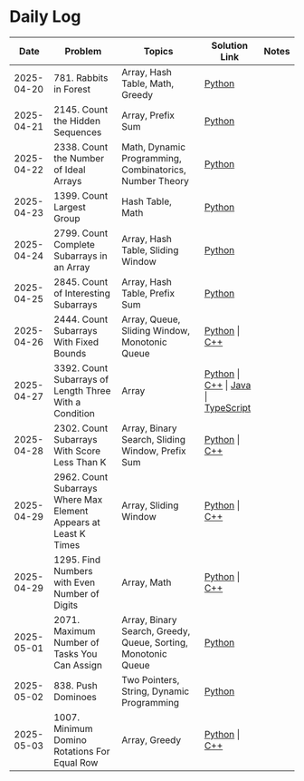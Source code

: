 # Daily Log

| Date       | Problem                 | Topics                         | Solution Link                              | Notes               |
|------------|-------------------------|---------------------------------|---------------------------------------------|----------------------|
| 2025-04-20 | 781. Rabbits in Forest  | Array, Hash Table, Math, Greedy | [Python](solutions/781-rabbits-in-forest.py) |                      |
| 2025-04-21 | 2145. Count the Hidden Sequences  | Array, Prefix Sum | [Python](solutions/2145-count-the-hidden-sequences.py) |                      |
| 2025-04-22 | 2338. Count the Number of Ideal Arrays  | Math, Dynamic Programming, Combinatorics, Number Theory | [Python](solutions/2338-count-the-number-of-ideal-arrays.py) |                      |
| 2025-04-23 | 1399. Count Largest Group  | Hash Table, Math | [Python](solutions/1399-count-largest-group.py) |                      |
| 2025-04-24 | 2799. Count Complete Subarrays in an Array  | Array, Hash Table, Sliding Window | [Python](solutions/2799-count-complete-subarrays-in-an-array.py) |                      |
| 2025-04-25 | 2845. Count of Interesting Subarrays  | Array, Hash Table, Prefix Sum | [Python](solutions/2845-count-of-interesting-subarrays.py) |                      |
| 2025-04-26 | 2444. Count Subarrays With Fixed Bounds  | Array, Queue, Sliding Window, Monotonic Queue | [Python](solutions/2444-count-subarrays-with-fixed-bounds.py) \| [C++](solutions/2444-count-subarrays-with-fixed-bounds.cpp) |                      |
| 2025-04-27 | 3392. Count Subarrays of Length Three With a Condition  | Array | [Python](solutions/3392-count-subarrays-of-length-three-with-a-condition.py) \| [C++](solutions/3392-count-subarrays-of-length-three-with-a-condition.cpp) \| [Java](solutions/3392-count-subarrays-of-length-three-with-a-condition.java) \| [TypeScript](solutions/3392-count-subarrays-of-length-three-with-a-condition.ts) |                      |
| 2025-04-28 | 2302. Count Subarrays With Score Less Than K  | Array, Binary Search, Sliding Window, Prefix Sum | [Python](solutions/2302-count-subarrays-with-score-less-than-k.py) \| [C++](solutions/2302-count-subarrays-with-score-less-than-k.cpp) |                      |
| 2025-04-29 | 2962. Count Subarrays Where Max Element Appears at Least K Times  | Array, Sliding Window | [Python](solutions/2962-count-subarrays-where-max-element-appears-at-least-k-times.py) \| [C++](solutions/2962-count-subarrays-where-max-element-appears-at-least-k-times.cpp) |                      |
| 2025-04-29 | 1295. Find Numbers with Even Number of Digits  | Array, Math | [Python](solutions/1295-find-numbers-with-even-number-of-digits.py) \| [C++](solutions/1295-find-numbers-with-even-number-of-digits.cpp) |                      |
| 2025-05-01 | 2071. Maximum Number of Tasks You Can Assign  | Array, Binary Search, Greedy, Queue, Sorting, Monotonic Queue | [Python](solutions/2071-maximum-number-of-tasks-you-can-assign.py) |                      |
| 2025-05-02 | 838. Push Dominoes  | Two Pointers, String, Dynamic Programming | [Python](solutions/838-push-dominoes.py) |                      |
| 2025-05-03 | 1007. Minimum Domino Rotations For Equal Row  | Array, Greedy | [Python](solutions/1007-minimum-domino-rotations-for-equal-row.py) \| [C++](solutions/1007-minimum-domino-rotations-for-equal-row.cpp) |                      |